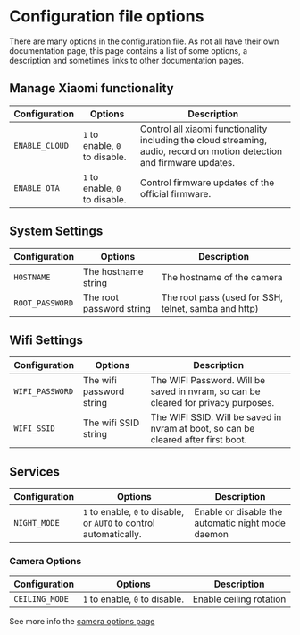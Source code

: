 # Configuration file options

There are many options in the configuration file. As not all have their own documentation page, 
this page contains a list of some options, a description and sometimes links to other documentation pages.

## Manage Xiaomi functionality

| Configuration   | Options                        | Description |
| ---             | ---                            | ---     |
| `ENABLE_CLOUD`  | `1` to enable, `0` to disable. | Control all xiaomi functionality including the cloud streaming, audio, record on motion detection and firmware updates. |
| `ENABLE_OTA`   | `1` to enable, `0` to disable. | Control firmware updates of the official firmware. |

## System Settings

| Configuration            | Options                        | Description |
| ---                      | ---                            | ---         |
| `HOSTNAME`               | The hostname string            | The hostname of the camera
| `ROOT_PASSWORD`          | The root password string       | The root pass (used for SSH, telnet, samba and http)

## Wifi Settings

| Configuration            | Options                        | Description |
| ---                      | ---                            | ---         |
| `WIFI_PASSWORD`              | The wifi password string       | The WIFI Password. Will be saved in nvram, so can be cleared for privacy purposes. |
| `WIFI_SSID`              | The wifi SSID string           | The WIFI SSID. Will be saved in nvram at boot, so can be cleared after first boot. |


## Services

| Configuration            | Options                        | Description |
| ---                      | ---                            | ---         |
| `NIGHT_MODE`             | `1` to enable, `0` to disable, or `AUTO` to control automatically. | Enable or disable the automatic night mode daemon |


### Camera Options

| Configuration            | Options                        | Description |
| ---                      | ---                            | ---         |
| `CEILING_MODE`           | `1` to enable, `0` to disable. | Enable ceiling rotation |


See more info the [camera options page](/Camera-Options)
